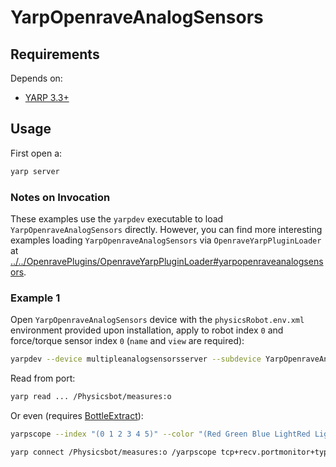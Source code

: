 # YarpOpenraveAnalogSensors


## Requirements
Depends on:
- [YARP 3.3+](https://github.com/roboticslab-uc3m/installation-guides/blob/master/install-yarp.md)

## Usage
First open a:
```bash
yarp server
```

### Notes on Invocation
These examples use the `yarpdev` executable to load `YarpOpenraveAnalogSensors` directly. However, you can find more interesting examples loading `YarpOpenraveAnalogSensors` via `OpenraveYarpPluginLoader` at [../../OpenravePlugins/OpenraveYarpPluginLoader#yarpopenraveanalogsensors](../../OpenravePlugins/OpenraveYarpPluginLoader#yarpopenraveanalogsensors).

### Example 1
Open `YarpOpenraveAnalogSensors` device with the `physicsRobot.env.xml` environment provided upon installation, apply to robot index `0` and force/torque sensor index `0` (`name` and `view` are required):

```bash
yarpdev --device multipleanalogsensorsserver --subdevice YarpOpenraveAnalogSensors --robotIndex 0 --ftSensorIndices 0 --period 50 --env openrave/physicsRobot.env.xml --name /Physicsbot --view
```

Read from port:
```bash
yarp read ... /Physicsbot/measures:o
```

Or even (requires [BottleExtract](https://github.com/roboticslab-uc3m/yarp-devices/tree/e3b9d8e0874c75d26a1b0e05d9d63bcf805aff76/libraries/YarpPlugins/PortMonitorPlugins/cpp/bottle_extract_portmonitor)):
```bash
yarpscope --index "(0 1 2 3 4 5)" --color "(Red Green Blue LightRed LightGreen LightBlue)"
```
```bash
yarp connect /Physicsbot/measures:o /yarpscope tcp+recv.portmonitor+type.dll+file.BottleExtract+index.5+subindex.0+subsubindex.0
```
